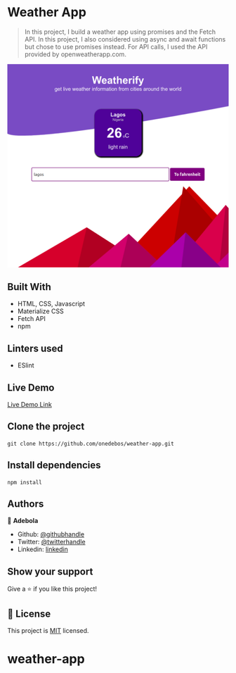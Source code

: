 # Weather App

> In this project, I build a weather app using promises and the Fetch API. In this project, I also considered using async and await functions but chose to use promises instead. For API calls, I used the API provided by openweatherapp.com. 

![screenshot](./screenshot.png)

## Built With

- HTML, CSS, Javascript
- Materialize CSS
- Fetch API
- npm

## Linters used
- ESlint


## Live Demo

[Live Demo Link](https://onedebos.github.io/weather-app/)

## Clone the project
```
git clone https://github.com/onedebos/weather-app.git
```

## Install dependencies

```
npm install
```


## Authors

👤 **Adebola**

- Github: [@githubhandle](https://github.com/onedebos)
- Twitter: [@twitterhandle](https://twitter.com/debosthefirst)
- Linkedin: [linkedin](https://www.linkedin.com/in/adebola-niran/)

## Show your support

Give a ⭐️ if you like this project!


## 📝 License

This project is [MIT](lic.url) licensed.
# weather-app
